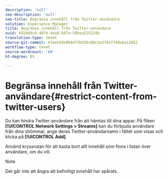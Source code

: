 ```yaml
---
description: 'null'
seo-description: 'null'
seo-title: Begränsa innehåll från Twitter-användare
solution: Experience Manager
title: Begränsa innehåll från Twitter-användare
uuid: 692dd9c0-487d-4ea8-b87e-58bea22522db
translation-type: tm+mt
source-git-commit: 67aeb3de964473b326c88c3a3f81ff48a6a12652
workflow-type: tm+mt
source-wordcount: '68'
ht-degree: 0%

---
```



# Begränsa innehåll från Twitter-användare{#restrict-content-from-twitter-users}

Du kan hindra Twitter-användare från att hämtas till dina appar. På fliken **[!UICONTROL Network Settings > Streams]** kan du förbjuda användare från dina strömmar, ange deras Twitter-användarnamn i fältet som visas och klicka på **[!UICONTROL Add]**.

Använd kryssrutan för att kasta bort allt innehåll som finns i listan över användare, om du vill.

>[!NOTE]
>
>Det går inte att ångra att befintligt innehåll har spårats.

